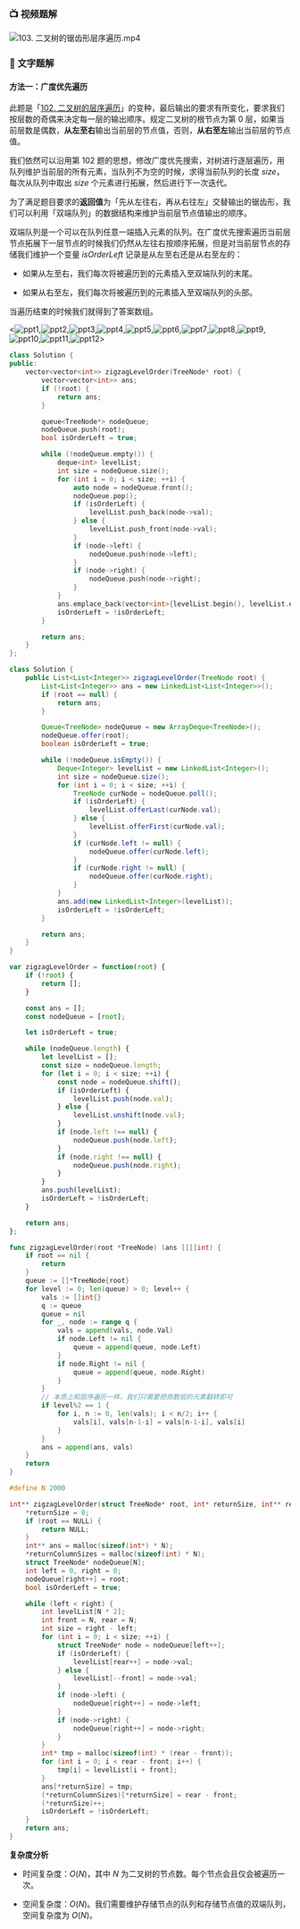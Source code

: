### 📺 视频题解  
![103. 二叉树的锯齿形层序遍历.mp4](7bceca28-6f60-4f58-b52c-b59d3d7b8b91)

### 📖 文字题解
#### 方法一：广度优先遍历

此题是「[102. 二叉树的层序遍历](https://leetcode-cn.com/problems/binary-tree-level-order-traversal/)」的变种，最后输出的要求有所变化，要求我们按层数的奇偶来决定每一层的输出顺序。规定二叉树的根节点为第 $0$ 层，如果当前层数是偶数，**从左至右**输出当前层的节点值，否则，**从右至左**输出当前层的节点值。

我们依然可以沿用第 102 题的思想，修改广度优先搜索，对树进行逐层遍历，用队列维护当前层的所有元素，当队列不为空的时候，求得当前队列的长度 $\textit{size}$，每次从队列中取出 $\textit{size}$ 个元素进行拓展，然后进行下一次迭代。

为了满足题目要求的**返回值**为「先从左往右，再从右往左」交替输出的锯齿形，我们可以利用「双端队列」的数据结构来维护当前层节点值输出的顺序。

双端队列是一个可以在队列任意一端插入元素的队列。在广度优先搜索遍历当前层节点拓展下一层节点的时候我们仍然从左往右按顺序拓展，但是对当前层节点的存储我们维护一个变量 $\textit{isOrderLeft}$ 记录是从左至右还是从右至左的：

- 如果从左至右，我们每次将被遍历到的元素插入至双端队列的末尾。

- 如果从右至左，我们每次将被遍历到的元素插入至双端队列的头部。

当遍历结束的时候我们就得到了答案数组。

<![ppt1](https://assets.leetcode-cn.com/solution-static/103/1.png),![ppt2](https://assets.leetcode-cn.com/solution-static/103/2.png),![ppt3](https://assets.leetcode-cn.com/solution-static/103/3.png),![ppt4](https://assets.leetcode-cn.com/solution-static/103/4.png),![ppt5](https://assets.leetcode-cn.com/solution-static/103/5.png),![ppt6](https://assets.leetcode-cn.com/solution-static/103/6.png),![ppt7](https://assets.leetcode-cn.com/solution-static/103/7.png),![ppt8](https://assets.leetcode-cn.com/solution-static/103/8.png),![ppt9](https://assets.leetcode-cn.com/solution-static/103/9.png),![ppt10](https://assets.leetcode-cn.com/solution-static/103/10.png),![ppt11](https://assets.leetcode-cn.com/solution-static/103/11.png),![ppt12](https://assets.leetcode-cn.com/solution-static/103/12.png)>

```C++ [sol1-C++]
class Solution {
public:
    vector<vector<int>> zigzagLevelOrder(TreeNode* root) {
        vector<vector<int>> ans;
        if (!root) {
            return ans;
        }

        queue<TreeNode*> nodeQueue;
        nodeQueue.push(root);
        bool isOrderLeft = true;

        while (!nodeQueue.empty()) {
            deque<int> levelList;
            int size = nodeQueue.size();
            for (int i = 0; i < size; ++i) {
                auto node = nodeQueue.front();
                nodeQueue.pop();
                if (isOrderLeft) {
                    levelList.push_back(node->val);
                } else {
                    levelList.push_front(node->val);
                }
                if (node->left) {
                    nodeQueue.push(node->left);
                }
                if (node->right) {
                    nodeQueue.push(node->right);
                }
            }
            ans.emplace_back(vector<int>{levelList.begin(), levelList.end()});
            isOrderLeft = !isOrderLeft;
        }

        return ans;
    }
};
```

```Java [sol1-Java]
class Solution {
    public List<List<Integer>> zigzagLevelOrder(TreeNode root) {
        List<List<Integer>> ans = new LinkedList<List<Integer>>();
        if (root == null) {
            return ans;
        }

        Queue<TreeNode> nodeQueue = new ArrayDeque<TreeNode>();
        nodeQueue.offer(root);
        boolean isOrderLeft = true;

        while (!nodeQueue.isEmpty()) {
            Deque<Integer> levelList = new LinkedList<Integer>();
            int size = nodeQueue.size();
            for (int i = 0; i < size; ++i) {
                TreeNode curNode = nodeQueue.poll();
                if (isOrderLeft) {
                    levelList.offerLast(curNode.val);
                } else {
                    levelList.offerFirst(curNode.val);
                }
                if (curNode.left != null) {
                    nodeQueue.offer(curNode.left);
                }
                if (curNode.right != null) {
                    nodeQueue.offer(curNode.right);
                }
            }
            ans.add(new LinkedList<Integer>(levelList));
            isOrderLeft = !isOrderLeft;
        }

        return ans;
    }
}
```

```JavaScript [sol1-JavaScript]
var zigzagLevelOrder = function(root) {
    if (!root) {
        return [];
    }

    const ans = [];
    const nodeQueue = [root];

    let isOrderLeft = true;

    while (nodeQueue.length) {
        let levelList = [];
        const size = nodeQueue.length;
        for (let i = 0; i < size; ++i) {
            const node = nodeQueue.shift();
            if (isOrderLeft) {
                levelList.push(node.val);
            } else {
                levelList.unshift(node.val);
            }
            if (node.left !== null) {
                nodeQueue.push(node.left);
            }
            if (node.right !== null) {
                nodeQueue.push(node.right);
            }
        }            
        ans.push(levelList);
        isOrderLeft = !isOrderLeft;
    }

    return ans;
};
```

```Go [sol1-Golang]
func zigzagLevelOrder(root *TreeNode) (ans [][]int) {
    if root == nil {
        return
    }
    queue := []*TreeNode{root}
    for level := 0; len(queue) > 0; level++ {
        vals := []int{}
        q := queue
        queue = nil
        for _, node := range q {
            vals = append(vals, node.Val)
            if node.Left != nil {
                queue = append(queue, node.Left)
            }
            if node.Right != nil {
                queue = append(queue, node.Right)
            }
        }
        // 本质上和层序遍历一样，我们只需要把奇数层的元素翻转即可
        if level%2 == 1 {
            for i, n := 0, len(vals); i < n/2; i++ {
                vals[i], vals[n-1-i] = vals[n-1-i], vals[i]
            }
        }
        ans = append(ans, vals)
    }
    return
}
```

```C [sol1-C]
#define N 2000

int** zigzagLevelOrder(struct TreeNode* root, int* returnSize, int** returnColumnSizes) {
    *returnSize = 0;
    if (root == NULL) {
        return NULL;
    }
    int** ans = malloc(sizeof(int*) * N);
    *returnColumnSizes = malloc(sizeof(int) * N);
    struct TreeNode* nodeQueue[N];
    int left = 0, right = 0;
    nodeQueue[right++] = root;
    bool isOrderLeft = true;

    while (left < right) {
        int levelList[N * 2];
        int front = N, rear = N;
        int size = right - left;
        for (int i = 0; i < size; ++i) {
            struct TreeNode* node = nodeQueue[left++];
            if (isOrderLeft) {
                levelList[rear++] = node->val;
            } else {
                levelList[--front] = node->val;
            }
            if (node->left) {
                nodeQueue[right++] = node->left;
            }
            if (node->right) {
                nodeQueue[right++] = node->right;
            }
        }
        int* tmp = malloc(sizeof(int) * (rear - front));
        for (int i = 0; i < rear - front; i++) {
            tmp[i] = levelList[i + front];
        }
        ans[*returnSize] = tmp;
        (*returnColumnSizes)[*returnSize] = rear - front;
        (*returnSize)++;
        isOrderLeft = !isOrderLeft;
    }
    return ans;
} 
```

**复杂度分析**

- 时间复杂度：$O(N)$，其中 $N$ 为二叉树的节点数。每个节点会且仅会被遍历一次。

- 空间复杂度：$O(N)$。我们需要维护存储节点的队列和存储节点值的双端队列，空间复杂度为 $O(N)$。